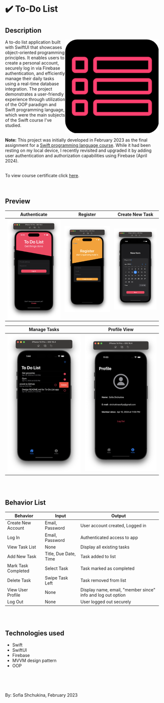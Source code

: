 # ✔️ To-Do List

## Description
<img align="right" src="https://github.com/cyberbitrixx/Coursework/blob/b6518e6f7e6d776292125d52526631cfccb5eb14/assets/Untitled%20design-modified.png">

A to-do list application built with SwiftUI that showcases object-oriented programming principles. It enables users to create a personal account, securely log in via Firebase authentication, and efficiently manage their daily tasks using a real-time database integration. The project demonstrates a user-friendly experience through utilization of the OOP paradigm and Swift programming language, which were the main subjects of the Swift course I've studied.
 <br><br>

**Note:** This project was initially developed in February 2023 as the final assignment for a [Swift programming language course](https://www.sololearn.com/en/learn/courses/le-swift?location=2). While it had been resting on my local device, I recently revisited and upgraded it by adding user authentication and authorization capabilities using Firebase (April 2024).
 <br><br>
 
To view course certificate click [here](https://github.com/cyberbitrixx/Coursework/blob/5a185954b072afc61b1700b47f1ac4385e505010/certificates/SoloLearn-Swift-certificate.pdf).
<br clear="right"/>
 <br><br>



## Preview

| Authenticate  | Register       | Create New Task|
| :---:         |     :---:      |          :---: |
| ![](https://github.com/cyberbitrixx/Coursework/blob/e6f23322687f2c5263a65e2bd49412cad86a940e/assets/Screenshot%202024-04-10%20at%2010.59.22%20PM.png) | ![](https://github.com/cyberbitrixx/Coursework/blob/5356c94f314aa51ba6fc9aed99a321cfca32f980/assets/Screenshot%202024-04-10%20at%2011.00.03%20PM.png)     | ![](https://github.com/cyberbitrixx/Coursework/blob/5356c94f314aa51ba6fc9aed99a321cfca32f980/assets/Screenshot%202024-04-10%20at%2011.01.40%20PM.png)     |

| Manage Tasks | Profile View    | 
| :---:         |     :---:      |
| ![](https://github.com/cyberbitrixx/Coursework/blob/446fca6a4a45779dea4f5171f16679ae43800844/assets/Screenshot%202024-04-11%20at%201.44.59%20PM.png)   | ![](https://github.com/cyberbitrixx/Coursework/blob/446fca6a4a45779dea4f5171f16679ae43800844/assets/Screenshot%202024-04-10%20at%2011.03.04%20PM.png)     |

 <br><br>


## Behavior List
| Behavior | Input | Output |
|-|-|-|
| Create New Account | Email, Password | User account created, Logged in |
| Log In | Email, Password | Authenticated access to app |
| View Task List | None | Display all existing tasks |
| Add New Task | Title, Due Date, Time | Task added to list |
| Mark Task Completed | Select Task | Task marked as completed |
| Delete Task | Swipe Task Left| Task removed from list |
| View User Profile | None | Display name, email, "member since" info and log out option |
| Log Out | None | User logged out securely |


 <br><br>
## Technologies used
* Swift
* SwiftUI
* Firebase
* MVVM design pattern
* OOP
 <br><br>

 <br><br>

By: Sofia Shchukina, February 2023
